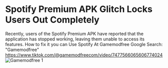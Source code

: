 # Spotify Premium APK Glitch Locks Users Out Completely

Recently, users of the Spotify Premium APK have reported that the application has stopped working, leaving them unable to access its features. 
How to fix it you can
Use Spotify At Gamemodfree
Google Search: "Gamemodfree"
https://www.tiktok.com/@gamemodfreecom/video/7477566065606774024
![Gamemodfree 1](https://github.com/user-attachments/assets/1fcefeab-2b47-4149-8421-7fcf30ae5f89)
